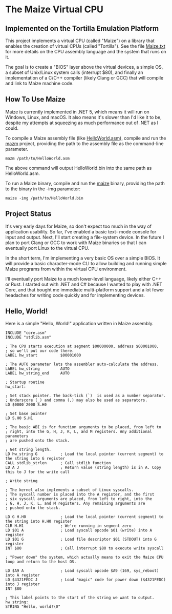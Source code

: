 # The Maize Virtual CPU 
## Implemented on the Tortilla Emulation Platform

This project implements a virtual CPU (called "Maize") on a library that enables the creation of virtual CPUs (called "Tortilla"). 
See the file [Maize.txt](https://github.com/paulmooreparks/Tortilla/blob/master/Maize.txt) for more details on the CPU assembly 
language and the system that runs on it.

The goal is to create a "BIOS" layer above the virtual devices, a simple OS, a subset of Unix/Linux system calls (interrupt $80), 
and finally an implementation of a C/C++ compiler (likely Clang or GCC) that will compile and link to Maize machine code.

## How To Use Maize

Maize is currently implemented in .NET 5, which means it will run on Windows, Linux, and macOS. It also means it's slower than I'd 
like it to be, despite my attempts at squeezing as much performance out of .NET as I could.

To compile a Maize assembly file (like [HelloWorld.asm](https://github.com/paulmooreparks/Tortilla/blob/master/HelloWorld.asm)), 
compile and run the [mazm](https://github.com/paulmooreparks/Tortilla/tree/master/mazm) project, providing the path to the 
assembly file as the command-line parameter.
    
    mazm /path/to/HelloWorld.asm
    
The above command will output HelloWorld.bin into the same path as HelloWorld.asm.
    
To run a Maize binary, compile and run the [maize](https://github.com/paulmooreparks/Tortilla/tree/master/Maize) binary, providing 
the path to the binary in the -img parameter:

    maize -img /path/to/HelloWorld.bin

## Project Status

It's very early days for Maize, so don't expect too much in the way of application usability. So far, I've enabled a basic text-
mode console for input and output. Next, I'll start creating a file-system device. In the future I plan to port Clang or GCC to 
work with Maize binaries so that I can eventually port Linux to the virtual CPU.

In the short term, I'm implementing a very basic OS over a simple BIOS. It will provide a basic character-mode CLI to allow 
building and running simple Maize programs from within the virtual CPU environment. 

I'll eventually port Maize to a much lower-level language, likely either C++ or Rust. I started out with .NET and C# because I wanted 
to play with .NET Core, and that bought me immediate multi-platform support and a lot fewer headaches for writing code quickly and 
for implementing devices.

## Hello, World!

Here is a simple "Hello, World!" application written in Maize assembly.

    INCLUDE "core.asm"
    INCLUDE "stdlib.asm"

    ; The CPU starts execution at segment $00000000, address $00001000, 
    ; so we'll put our code there.
    LABEL hw_start          $00001000

    ; The AUTO parameter lets the assembler auto-calculate the address.
    LABEL hw_string         AUTO
    LABEL hw_string_end     AUTO

    ; Startup routine
    hw_start:

    ; Set stack pointer. The back-tick (`)  is used as a number separator. 
    ; Underscore (_) and comma (,) may also be used as separators.
    LD $0000`2000 S.H0

    ; Set base pointer
    LD S.H0 S.H1

    ; The basic ABI is for function arguments to be placed, from left to 
    ; right, into the G, H, J, K, L, and M registers. Any additional parameters 
    ; are pushed onto the stack.

    ; Get string length.
    LD hw_string G          ; Load the local pointer (current segment) to the string into G register
    CALL stdlib_strlen      ; Call stdlib function
    LD A J                  ; Return value (string length) is in A. Copy this to J for the write call

    ; Write string

    ; The kernel also implements a subset of Linux syscalls. 
    ; The syscall number is placed into the A register, and the first 
    ; six syscall arguments are placed, from left to right, into the 
    ; G, H, J, K, L, and M registers. Any remaining arguments are  
    ; pushed onto the stack. 

    LD G H.H0               ; Load the local pointer (current segment) to the string into H.H0 register
    CLR H.H1                ; We're running in segment zero
    LD $01 A                ; Load syscall opcode $01 (write) into A register
    LD $01 G                ; Load file descriptor $01 (STDOUT) into G register
    INT $80                 ; Call interrupt $80 to execute write syscall

    ; "Power down" the system, which actually means to exit the Maize CPU loop and return to the host OS.

    LD $A9 A                ; Load syscall opcode $A9 (169, sys_reboot) into A register
    LD $4321FEDC J          ; Load "magic" code for power down ($4321FEDC) into J register
    INT $80

    ; This label points to the start of the string we want to output.
    hw_string: 
    STRING "Hello, world!\0"
